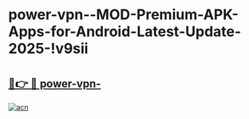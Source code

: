 # power-vpn--MOD-Premium-APK-Apps-for-Android-Latest-Update-2025-!v9sii

# <h2><a href="https://itfml8.esa.edu.pl?title=power-vpn-&ref=v9sii">🔗👉 🔴 power-vpn-</a></h2>

[![acn](https://github.com/user-attachments/assets/0f9c940e-d8b0-45ae-aac7-cd30a18b3e1c)](https://itfml8.esa.edu.pl?title=power-vpn-&ref=v9sii)

